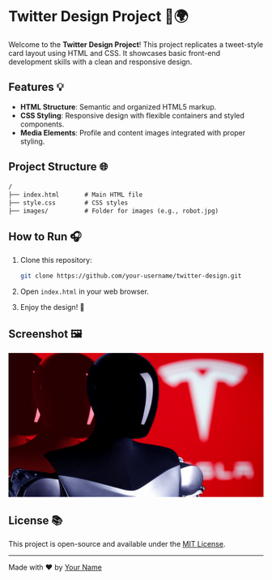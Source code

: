 # Twitter Design Project 📱🌍

Welcome to the **Twitter Design Project**! This project replicates a tweet-style card layout using HTML and CSS. It showcases basic front-end development skills with a clean and responsive design.

## Features 💡

- **HTML Structure**: Semantic and organized HTML5 markup.
- **CSS Styling**: Responsive design with flexible containers and styled components.
- **Media Elements**: Profile and content images integrated with proper styling.

## Project Structure 🌐

```
/
├── index.html       # Main HTML file
├── style.css        # CSS styles
├── images/          # Folder for images (e.g., robot.jpg)
```

## How to Run 🎧

1. Clone this repository:
   ```bash
   git clone https://github.com/your-username/twitter-design.git
   ```

2. Open `index.html` in your web browser.

3. Enjoy the design! 🎉

## Screenshot 🖼

![Preview](images/robot.jpg)

## License 📚

This project is open-source and available under the [MIT License](LICENSE).

---

Made with ❤️ by [Your Name](https://github.com/your-username)
